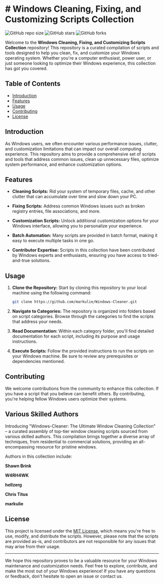 # # Windows Cleaning, Fixing, and Customizing Scripts Collection

![GitHub repo size](https://img.shields.io/github/repo-size/markulie/Windows-Cleaner)
![GitHub stars](https://img.shields.io/github/stars/markulie/Windows-Cleaner?style=social)
![GitHub forks](https://img.shields.io/github/forks/markulie/Windows-Cleaner?style=social)

Welcome to the **Windows Cleaning, Fixing, and Customizing Scripts Collection** repository! This repository is a curated compilation of scripts and tools designed to help you clean, fix, and customize your Windows operating system. Whether you're a computer enthusiast, power user, or just someone looking to optimize their Windows experience, this collection has got you covered.

## Table of Contents

- [Introduction](#introduction)
- [Features](#features)
- [Usage](#usage)
- [Contributing](#contributing)
- [License](#license)

## Introduction

As Windows users, we often encounter various performance issues, clutter, and customization limitations that can impact our overall computing experience. This repository aims to provide a comprehensive set of scripts and tools that address common issues, clean up unnecessary files, optimize system performance, and enhance customization options.

## Features

- **Cleaning Scripts:** Rid your system of temporary files, cache, and other clutter that can accumulate over time and slow down your PC.

- **Fixing Scripts:** Address common Windows issues such as broken registry entries, file associations, and more.

- **Customization Scripts:** Unlock additional customization options for your Windows interface, allowing you to personalize your experience.

- **Batch Automation:** Many scripts are provided in batch format, making it easy to execute multiple tasks in one go.

- **Contributor Expertise:** Scripts in this collection have been contributed by Windows experts and enthusiasts, ensuring you have access to tried-and-true solutions.

## Usage

1. **Clone the Repository:** Start by cloning this repository to your local machine using the following command:
   
   ```bash
   git clone https://github.com/markulie/Windows-Cleaner.git
   ```

2. **Navigate to Categories:** The repository is organized into folders based on script categories. Browse through the categories to find the scripts that address your needs.

3. **Read Documentation:** Within each category folder, you'll find detailed documentation for each script, including its purpose and usage instructions.

4. **Execute Scripts:** Follow the provided instructions to run the scripts on your Windows machine. Be sure to review any prerequisites or dependencies mentioned.

## Contributing

We welcome contributions from the community to enhance this collection. If you have a script that you believe can benefit others. By contributing, you're helping fellow Windows users optimize their systems.

## Various Skilled Authors

Introducing "Windows-Cleaner: The Ultimate Window Cleaning Collection" – a curated assembly of top-tier window cleaning scripts sourced from various skilled authors. This compilation brings together a diverse array of techniques, from residential to commercial solutions, providing an all-encompassing resource for pristine windows.

Authors in this collection include:

**Shawn Brink**

**W4RH4WK**

**hellzerg**

**Chris Titus**

**markulie**


## License

This project is licensed under the [MIT License](LICENSE), which means you're free to use, modify, and distribute the scripts. However, please note that the scripts are provided as-is, and contributors are not responsible for any issues that may arise from their usage.

---

We hope this repository proves to be a valuable resource for your Windows maintenance and customization needs. Feel free to explore, contribute, and make the most out of your Windows experience! If you have any questions or feedback, don't hesitate to open an issue or contact us.